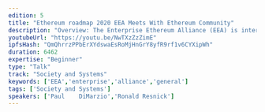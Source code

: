 ```yaml
---
edition: 5
title: "Ethereum roadmap 2020 EEA Meets With Ethereum Community"
description: "Overview: The Enterprise Ethereum Alliance (EEA) is interested in growing our relationship with the Ethereum Community and building a bridge for ongoing communication. We invite you to participate in an open forum co-hosted with the Ethereum Foundation, Ethereum Magicians, and Ethereum Cat Herders such that EEA can better collaborate to serve users of Ethereum Mainnet. The goal of the workshop is a moderated large-group discussion where everyone in the room feels they have a voice."
youtubeUrl: "https://youtu.be/NwTXzZzZimE"
ipfsHash: "QmQhrrzPPbErXYdswaEsRoMjHnGrY8yfR9rf1v6CYXipWh"
duration: 6462
expertise: "Beginner"
type: "Talk"
track: "Society and Systems"
keywords: ['EEA','enterprise','alliance','general']
tags: ['Society and Systems']
speakers: ['Paul	DiMarzio','Ronald Resnick']
---
```

